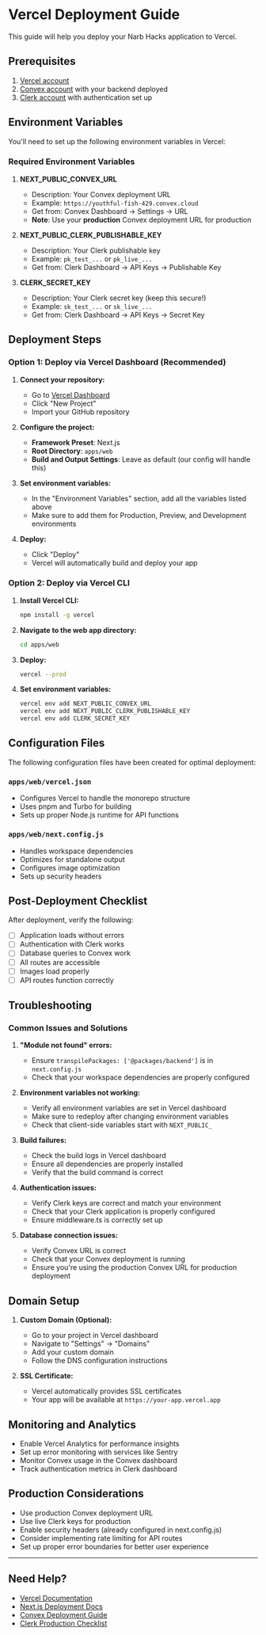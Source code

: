 # Vercel Deployment Guide

This guide will help you deploy your Narb Hacks application to Vercel.

## Prerequisites

1. [Vercel account](https://vercel.com/signup)
2. [Convex account](https://convex.dev) with your backend deployed
3. [Clerk account](https://clerk.com) with authentication set up

## Environment Variables

You'll need to set up the following environment variables in Vercel:

### Required Environment Variables

1. **NEXT_PUBLIC_CONVEX_URL**
   - Description: Your Convex deployment URL
   - Example: `https://youthful-fish-429.convex.cloud`
   - Get from: Convex Dashboard → Settings → URL
   - **Note**: Use your **production** Convex deployment URL for production

2. **NEXT_PUBLIC_CLERK_PUBLISHABLE_KEY**
   - Description: Your Clerk publishable key
   - Example: `pk_test_...` or `pk_live_...`
   - Get from: Clerk Dashboard → API Keys → Publishable Key

3. **CLERK_SECRET_KEY**
   - Description: Your Clerk secret key (keep this secure!)
   - Example: `sk_test_...` or `sk_live_...`
   - Get from: Clerk Dashboard → API Keys → Secret Key

## Deployment Steps

### Option 1: Deploy via Vercel Dashboard (Recommended)

1. **Connect your repository:**
   - Go to [Vercel Dashboard](https://vercel.com/dashboard)
   - Click "New Project"
   - Import your GitHub repository

2. **Configure the project:**
   - **Framework Preset**: Next.js
   - **Root Directory**: `apps/web`
   - **Build and Output Settings**: Leave as default (our config will handle this)

3. **Set environment variables:**
   - In the "Environment Variables" section, add all the variables listed above
   - Make sure to add them for Production, Preview, and Development environments

4. **Deploy:**
   - Click "Deploy"
   - Vercel will automatically build and deploy your app

### Option 2: Deploy via Vercel CLI

1. **Install Vercel CLI:**
   ```bash
   npm install -g vercel
   ```

2. **Navigate to the web app directory:**
   ```bash
   cd apps/web
   ```

3. **Deploy:**
   ```bash
   vercel --prod
   ```

4. **Set environment variables:**
   ```bash
   vercel env add NEXT_PUBLIC_CONVEX_URL
   vercel env add NEXT_PUBLIC_CLERK_PUBLISHABLE_KEY
   vercel env add CLERK_SECRET_KEY
   ```

## Configuration Files

The following configuration files have been created for optimal deployment:

### `apps/web/vercel.json`
- Configures Vercel to handle the monorepo structure
- Uses pnpm and Turbo for building
- Sets up proper Node.js runtime for API functions

### `apps/web/next.config.js`
- Handles workspace dependencies
- Optimizes for standalone output
- Configures image optimization
- Sets up security headers

## Post-Deployment Checklist

After deployment, verify the following:

- [ ] Application loads without errors
- [ ] Authentication with Clerk works
- [ ] Database queries to Convex work
- [ ] All routes are accessible
- [ ] Images load properly
- [ ] API routes function correctly

## Troubleshooting

### Common Issues and Solutions

1. **"Module not found" errors:**
   - Ensure `transpilePackages: ['@packages/backend']` is in `next.config.js`
   - Check that your workspace dependencies are properly configured

2. **Environment variables not working:**
   - Verify all environment variables are set in Vercel dashboard
   - Make sure to redeploy after changing environment variables
   - Check that client-side variables start with `NEXT_PUBLIC_`

3. **Build failures:**
   - Check the build logs in Vercel dashboard
   - Ensure all dependencies are properly installed
   - Verify that the build command is correct

4. **Authentication issues:**
   - Verify Clerk keys are correct and match your environment
   - Check that your Clerk application is properly configured
   - Ensure middleware.ts is correctly set up

5. **Database connection issues:**
   - Verify Convex URL is correct
   - Check that your Convex deployment is running
   - Ensure you're using the production Convex URL for production deployment

## Domain Setup

1. **Custom Domain (Optional):**
   - Go to your project in Vercel dashboard
   - Navigate to "Settings" → "Domains"
   - Add your custom domain
   - Follow the DNS configuration instructions

2. **SSL Certificate:**
   - Vercel automatically provides SSL certificates
   - Your app will be available at `https://your-app.vercel.app`

## Monitoring and Analytics

- Enable Vercel Analytics for performance insights
- Set up error monitoring with services like Sentry
- Monitor Convex usage in the Convex dashboard
- Track authentication metrics in Clerk dashboard

## Production Considerations

- Use production Convex deployment URL
- Use live Clerk keys for production
- Enable security headers (already configured in next.config.js)
- Consider implementing rate limiting for API routes
- Set up proper error boundaries for better user experience

---

## Need Help?

- [Vercel Documentation](https://vercel.com/docs)
- [Next.js Deployment Docs](https://nextjs.org/docs/deployment)
- [Convex Deployment Guide](https://docs.convex.dev/production/hosting)
- [Clerk Production Checklist](https://clerk.com/docs/deployments/overview) 